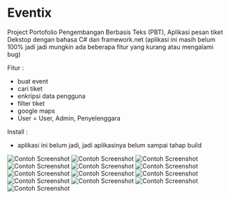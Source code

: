 # Eventix
Project Portofolio Pengembangan Berbasis Teks (PBT), Aplikasi pesan tiket Dekstop dengan bahasa C# dan framework.net
(aplikasi ini masih belum 100% jadi jadi mungkin ada beberapa fitur yang kurang atau mengalami bug)

Fitur :
- buat event
- cari tiket
- enkripsi data pengguna
- filter tiket
- google maps
- User = User, Admin, Penyelenggara

Install :
- aplikasi ini belum jadi, jadi aplikasinya belum sampai tahap build

![Contoh Screenshot](foto/1.png)
![Contoh Screenshot](foto/2.png)
![Contoh Screenshot](foto/3.png)
![Contoh Screenshot](foto/4.png)
![Contoh Screenshot](foto/5.png)
![Contoh Screenshot](foto/6.png)
![Contoh Screenshot](foto/7.png)
![Contoh Screenshot](foto/8.png)
![Contoh Screenshot](foto/9.png)
![Contoh Screenshot](foto/10.png)
![Contoh Screenshot](foto/11.png)
![Contoh Screenshot](foto/12.png)
![Contoh Screenshot](foto/13.png)

